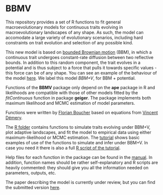 # BBMV
This repository provides a set of R functions to fit general macroevolutionary models for continuous traits evolving in macroevolutionary landscapes of any shape. As such, the model can accomodate a large variety of evolutionary scenarios, including hard constraints on trait evolution and selection of any possible kind.

This new model is based on [bounded Brownian motion](https://github.com/fcboucher/BBM) (BBM), in which a continuous trait undergoes constant-rate diffusion between two reflective bounds. In addition to this random component, the trait evolves in a potential and is thus subject to a force that pulls it towards specific values - this force can be of any shape. You can see an example of the behaviour of the model [here](https://github.com/fcboucher/BBMV/blob/master/BBM%2BV%20basics%20Figure.png). We label this model *BBM+V*, for BBM + potential.

Functions of the **BBMV** package only depend on the **ape** package in R and likelihoods are compatible with those of other models fitted by the *fitContinuous* function in package **geiger**. The package implements both maximum likelihood and MCMC estimation of model parameters.

Functions were written by [Florian Boucher](https://sites.google.com/site/floriaboucher/) based on equations from [Vincent Démery](https://www.pct.espci.fr/~vdemery/).

The [R folder](https://github.com/fcboucher/BBMV/tree/master/R) contains functions to simulate traits evolving under BBM+V, plot adaptive landscapes, and fit the model to empirical data using either maximum-likelihood or MCMC estimation. 
The [tutorial](https://github.com/fcboucher/BBMV/blob/master/Tutorial-BBMV.md) shows basic examples of use of the functions to simulate and infer under BBM+V. In case you need it there is also a full [R script of the tutorial](https://github.com/fcboucher/BBMV/blob/master/Example_ML_MCMC.R). 

Help files for each function  in the package can be found in the [manual](https://github.com/fcboucher/BBMV/blob/master/BBMV-manual.pdf). In addition, function names should be rather self-explanatory and R scripts are heavily commented: they should give you all the information needed on parameters, outputs, etc.

The paper describing the model is currently under review, but you can find the submitted version [here](https://github.com/fcboucher/BBMV/blob/master/Boucher_et_al_main_text.pdf). 
